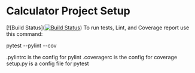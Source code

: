 # Calculator Project Setup
[![Build Status]([![Build Status](https://app.travis-ci.com/Tanv08/calc2_division.svg?branch=main)](https://app.travis-ci.com/Tanv08/calc2_division))
To run tests, Lint, and Coverage report use this command:

pytest  --pylint --cov

.pylintrc is the config for pylint
.coveragerc is the config for coverage
setup.py is a config file for pytest
